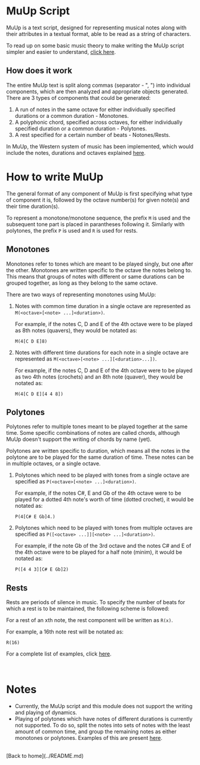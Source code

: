 # MuUp Script

MuUp is a text script, designed for representing musical notes along with their attributes in a textual format, able to be read as a string of characters.

To read up on some basic music theory to make writing the MuUp script simpler and easier to understand, [click here](theory.md).

## How does it work

The entire MuUp text is split along commas (separator - ", ") into individual components, which are then analyzed and appropriate objects generated. There are 3 types of components that could be generated:
1. A run of notes in the same octave for either individually specified durations or a common duration - Monotones.
2. A polyphonic chord, specified across octaves, for either individually specified duration or a common duration - Polytones.
3. A rest specified for a certain number of beats - Notones/Rests.

In MuUp, the Western system of music has been implemented, which would include the notes, durations and octaves explained [here](theory.md#notes).

# How to write MuUp

The general format of any component of MuUp is first specifying what type of component it is, followed by the octave number(s) for given note(s) and their time duration(s).

To represent a monotone/monotone sequence, the prefix `M` is used and the subsequent tone part is placed in parantheses following it. Similarly with polytones, the prefix `P` is used and `R` is used for rests.

## Monotones

Monotones refer to tones which are meant to be played singly, but one after the other. Monotones are written specific to the octave the notes belong to. This means that groups of notes with different or same durations can be grouped together, as long as they belong to the same octave. 

There are two ways of representing monotones using MuUp:

1. Notes with common time duration in a single octave are represented as `M(<octave>[<note> ...]<duration>)`.
   
    For example, if the notes C, D and E of the 4th octave were to be played as 8th notes (quavers), they would be notated as: 
    ``` 
    M(4[C D E]8) 
    ```
2. Notes with different time durations for each note in a single octave are represented as `M(<octave>[<note> ...][<duration>...])`. 

    For example, if the notes C, D and E of the 4th octave were to be played as two 4th notes (crochets) and an 8th note (quaver), they would be notated as:
    ```
    M(4[C D E][4 4 8])
    ```

## Polytones

Polytones refer to multiple tones meant to be played together at the same time. Some specific combinations of notes are called chords, although MuUp doesn't support the writing of chords by name (yet).

Polytones are written specific to duration, which means all the notes in the polytone are to be played for the same duration of time. These notes can be in multiple octaves, or a single octave.

1. Polytones which need to be played with tones from a single octave are specified as `P(<octave>[<note> ...]<duration>)`.
    
    For example, if the notes C#, E and Gb of the 4th octave were to be played for a dotted 4th note's worth of time (dotted crochet), it would be notated as:
    ```
    P(4[C# E Gb]4.)
    ```

2. Polytones which need to be played with tones from multiple octaves are specified as `P([<octave> ...]][<note> ...]<duration>)`.
    
    For example, if the note Gb of the 3rd octave and the notes C# and E of the 4th octave were to be played for a half note (minim), it would be notated as:
    ```
    P([4 4 3][C# E Gb]2)
    ```

## Rests

Rests are periods of silence in music. To specify the number of beats for which a rest is to be maintained, the following scheme is followed:

For a rest of an xth note, the rest component will be written as `R(x)`.

For example, a 16th note rest will be notated as:
```
R(16)
```

For a complete list of examples, click [here](examples.md).

<br>

# Notes
- Currently, the MuUp script and this module does not support the writing and playing of dynamics.
- Playing of polytones which have notes of different durations is currently not supported. To do so, split the notes into sets of notes with the least amount of common time, and group the remaining notes as either monotones or polytones. Examples of this are present [here](examples.md).

<br>
[Back to home](../README.md)
